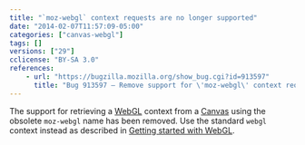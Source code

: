 ```yaml
---
title: "`moz-webgl` context requests are no longer supported"
date: "2014-02-07T11:57:09-05:00"
categories: ["canvas-webgl"]
tags: []
versions: ["29"]
cclicense: "BY-SA 3.0"
references:
    - url: "https://bugzilla.mozilla.org/show_bug.cgi?id=913597"
      title: "Bug 913597 – Remove support for \'moz-webgl\' context requests"
---
```

The support for retrieving a [WebGL](https://developer.mozilla.org/en-US/docs/Web/WebGL) context from a [Canvas](https://developer.mozilla.org/en-US/docs/HTML/Canvas) using the obsolete `moz-webgl` name has been removed. Use the standard `webgl` context instead as described in [Getting started with WebGL](https://developer.mozilla.org/en-US/docs/Web/WebGL/Getting_started_with_WebGL#Creating_a_WebGL.C2.A0context).
